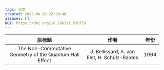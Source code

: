 ```yaml
---
tags: 论文
created: 2023-08-20 22:50:48
aliases: []
DOI: https://doi.org/10.1063/1.530758
---
```



| 原标题 | 作者|年份|
|:-:|:-:|:-:|
|The Non-Commutative Geometry of the Quantum Hall Effect|J. Bellissard, A. van Elst, H. Schulz-Baldes|1994|
